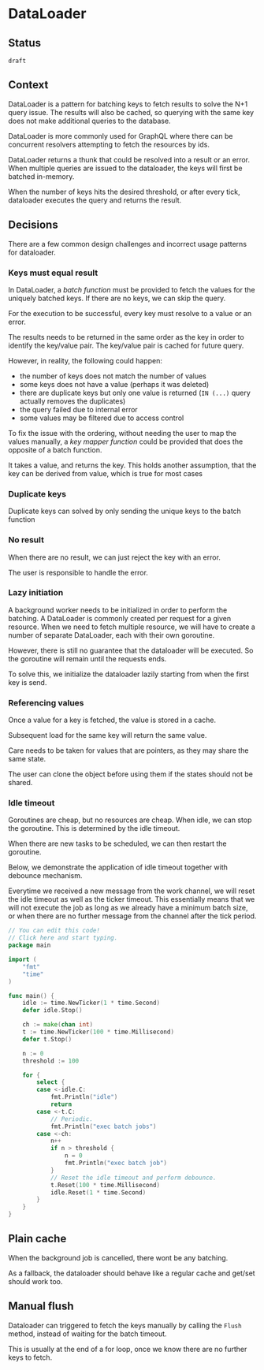 # DataLoader

## Status 

`draft`

## Context

DataLoader is a pattern for batching keys to fetch results to solve the N+1 query issue. The results will also be cached, so querying with the same key does not make additional queries to the database.

DataLoader is more commonly used for GraphQL where there can be concurrent resolvers attempting to fetch the resources by ids.

DataLoader returns a thunk that could be resolved into a result or an error. When multiple queries are issued to the dataloader, the keys will first be batched in-memory.

When the number of keys hits the desired threshold, or after every tick, dataloader executes the query and returns the result.

## Decisions

There are a few common design challenges and incorrect usage patterns for dataloader.

### Keys must equal result

In DataLoader, a _batch function_ must be provided to fetch the values for the uniquely batched keys. If there are no keys, we can skip the query.

For the execution to be successful, every key must resolve to a value or an error.

The results needs to be returned in the same order as the key in order to identify the key/value pair. The key/value pair is cached for future query.

However, in reality, the following could happen:

- the number of keys does not match the number of values
- some keys does not have a value (perhaps it was deleted)
- there are duplicate keys but only one value is returned (`IN (...)` query actually removes the duplicates)
- the query failed due to internal error
- some values may be filtered due to access control

To fix the issue with the ordering, without needing the user to map the values manually, a _key mapper function_ could be provided that does the opposite of a batch function.

It takes a value, and returns the key. This holds another assumption, that the key can be derived from value, which is true for most cases 


### Duplicate keys

Duplicate keys can solved by only sending the unique keys to the batch function



### No result

When there are no result, we can just reject the key with an error.

The user is responsible to handle the error.


### Lazy initiation

A background worker needs to be initialized in order to perform the batching.
A DataLoader is commonly created per request for a given resource. When we need to fetch multiple resource, we will have to create a number of separate DataLoader, each with their own goroutine.

However, there is still no guarantee that the dataloader will be executed. So the goroutine will remain until the requests ends.

To solve this, we initialize the dataloader lazily starting from when the first key is send.

### Referencing values

Once a value for a key is fetched, the value is stored in a cache.

Subsequent load for the same key will return the same value.

Care needs to be taken for values that are pointers, as they may share the same state.

The user can clone the object before using them if the states should not be shared.


### Idle timeout

Goroutines are cheap, but no resources are cheap. When idle, we can stop the goroutine. This is determined by the idle timeout.

When there are new tasks to be scheduled, we can then restart the goroutine.

Below, we demonstrate the application of idle timeout together with debounce mechanism.

Everytime we received a new message from the work channel, we will reset the idle timeout as well as the ticker timeout. This essentially means that we will not execute the job as long as we already have a minimum batch size, or when there are no further message from the channel after the tick period.

```go
// You can edit this code!
// Click here and start typing.
package main

import (
	"fmt"
	"time"
)

func main() {
	idle := time.NewTicker(1 * time.Second)
	defer idle.Stop()

	ch := make(chan int)
	t := time.NewTicker(100 * time.Millisecond)
	defer t.Stop()

	n := 0
	threshold := 100

	for {
		select {
		case <-idle.C:
			fmt.Println("idle")
			return
		case <-t.C:
			// Periodic.
			fmt.Println("exec batch jobs")
		case <-ch:
			n++
			if n > threshold {
				n = 0
				fmt.Println("exec batch job")
			}
			// Reset the idle timeout and perform debounce.
			t.Reset(100 * time.Millisecond)
			idle.Reset(1 * time.Second)
		}
	}
}
```

## Plain cache

When the background job is cancelled, there wont be any batching.

As a fallback, the dataloader should behave like a regular cache and get/set should work too.

## Manual flush

Dataloader can triggered to fetch the keys manually by calling the `Flush` method, instead of waiting for the batch timeout.

This is usually at the end of a for loop, once we know there are no further keys to fetch.




